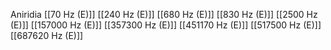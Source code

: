 Aniridia
[[70 Hz (E)]]
[[240 Hz (E)]]
[[680 Hz (E)]]
[[830 Hz (E)]]
[[2500 Hz (E)]]
[[157000 Hz (E)]]
[[357300 Hz (E)]]
[[451170 Hz (E)]]
[[517500 Hz (E)]]
[[687620 Hz (E)]]